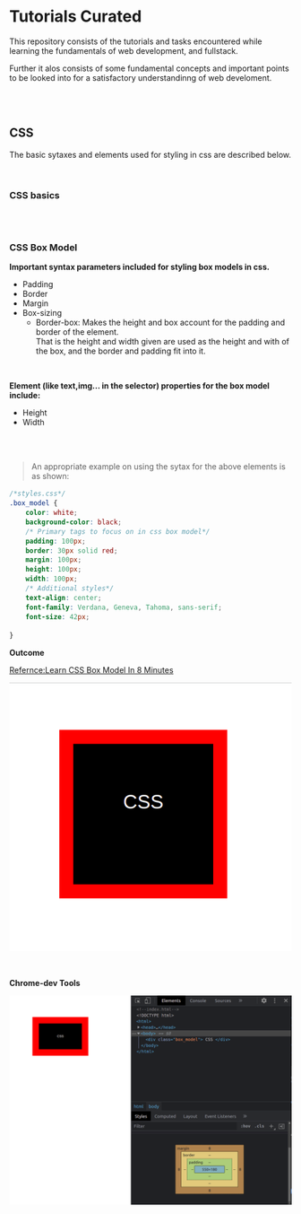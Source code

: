 # Tutorials Curated

This repository consists of the tutorials and tasks encountered while learning the fundamentals of web development, and fullstack.

Further it alos consists of some fundamental concepts and important points to be looked into for a satisfactory understandinng of web develoment.

<br />
<br />

## CSS

The basic sytaxes and elements used for styling in css are described below.

<br />

### **CSS basics**

<br />
<br />

### **CSS Box Model**

**Important syntax parameters included for styling box models in css.**

- Padding 
- Border
- Margin
- Box-sizing 
    - Border-box: Makes the height and box account for the padding and border of the element.<br />That is the height and width given are used as the height and with of the box, and the border and padding fit into it.

<br />

**Element (like text,img... in the selector) properties for the box model include:**

- Height 
- Width

<br />
<br />

> An appropriate example on using the sytax for the above elements is as shown:
```css
/*styles.css*/
.box_model {
    color: white;
    background-color: black;
    /* Primary tags to focus on in css box model*/
    padding: 100px;
    border: 30px solid red;
    margin: 100px;
    height: 100px;
    width: 100px;
    /* Additional styles*/
    text-align: center;
    font-family: Verdana, Geneva, Tahoma, sans-serif;
    font-size: 42px;

}
```
**Outcome**

[Refernce:Learn CSS Box Model In 8 Minutes](https://www.youtube.com/watch?v=rIO5326FgPE)

![css-box outcome](./resources/outcome_cssbox.png)

<br />


**Chrome-dev Tools**

<img src="./resources/chrome_devTools.png" alt="chrome-dev tools" style="width:900px; height:auto">

